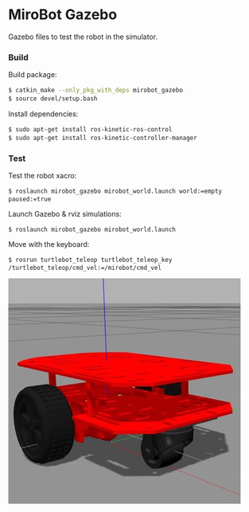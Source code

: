 # MiroBot Gazebo

Gazebo files to test the robot in the simulator.

### Build

Build package: 

```bash
$ catkin_make --only_pkg_with_deps mirobot_gazebo
$ source devel/setup.bash
```

Install dependencies: 

```bash
$ sudo apt-get install ros-kinetic-ros-control
$ sudo apt-get install ros-kinetic-controller-manager
```

### Test

Test the robot xacro:
```
$ roslaunch mirobot_gazebo mirobot_world.launch world:=empty paused:=true
```

Launch Gazebo & rviz simulations:
```
$ roslaunch mirobot_gazebo mirobot_world.launch
```

Move with the keyboard:
```
$ rosrun turtlebot_teleop turtlebot_teleop_key /turtlebot_teleop/cmd_vel:=/mirobot/cmd_vel
```

![Gazebo simulation](../resources/gazebo.jpg)
